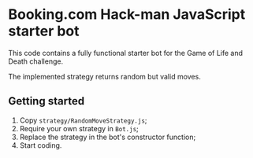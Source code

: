 # Booking.com Hack-man JavaScript starter bot

This code contains a fully functional starter bot for the 
Game of Life and Death challenge.

The implemented strategy returns random but valid moves.

## Getting started

1. Copy `strategy/RandomMoveStrategy.js`;
2. Require your own strategy in `Bot.js`;
3. Replace the strategy in the bot's constructor function;
4. Start coding.
